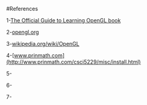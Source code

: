 #References

1-[The Official Guide to Learning OpenGL book](http://www.glprogramming.com/red/chapter01.html)

2-[opengl.org](https://www.opengl.org)

3-[wikipedia.org/wiki/OpenGL](https://en.wikipedia.org/wiki/OpenGL)

4-[www.prinmath.com](http://www.prinmath.com/csci5229/misc/install.html)

5-[]()

6-[]()

7-[]()
